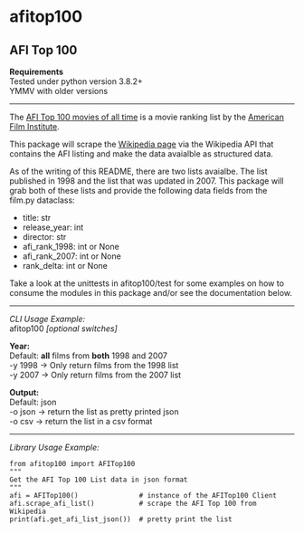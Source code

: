 # afitop100
## AFI Top 100  

**Requirements**  
Tested under python version 3.8.2+  
YMMV with older versions

---  

The [AFI Top 100 movies of all time](https://www.afi.com/afis-100-years-100-movies/) is a movie ranking list by the [American Film Institute](https://www.afi.com/about-afi/).  

This package will scrape the [Wikipedia page](https://en.wikipedia.org/wiki/AFI%27s_100_Years...100_Movies) via the Wikipedia API that contains the AFI listing and make the data avaialble as structured data.  

As of the writing of this README, there are two lists avaialbe. The list published in 1998 and the list that was updated in 2007. This package will grab both of these lists and provide the following data fields from the film.py dataclass:  

- title: str
- release_year: int
- director: str
- afi_rank_1998: int or None
- afi_rank_2007: int or None
- rank_delta: int or None  
  
Take a look at the unittests in afitop100/test for some examples on how to consume the modules in this package and/or see the documentation below.
  
---
*CLI Usage Example:*  
afitop100 *[optional switches]*  
  
**Year:**  
Default: **all** films from **both** 1998 and 2007  
-y 1998 -> Only return films from the 1998 list  
-y 2007 -> Only return films from the 2007 list  
  
**Output:**  
Default: json  
-o json -> return the list as pretty printed json  
-o csv -> return the list in a csv format  

---
*Library Usage Example:*  
```
from afitop100 import AFITop100
"""
Get the AFI Top 100 List data in json format
"""
afi = AFITop100()               # instance of the AFITop100 Client
afi.scrape_afi_list()           # scrape the AFI Top 100 from Wikipedia
print(afi.get_afi_list_json())  # pretty print the list
```

